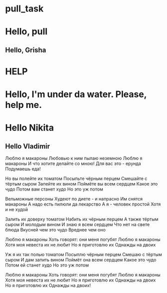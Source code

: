 # pull_task

# Hello, pull

## Hello, Grisha

# HELP

# Hello, I'm under da water. Please, help me.

# Hello Nikita

## Hello Vladimir

Люблю я макароны
Любовью к ним пылаю неземною
Люблю я макароны
И что хотите делайте со мною!
Для вас это - ерунда
Подумаешь еда!

Но вы полейте их томатом
Посыпьте чёрным перцем
Смешайте с тёртым сыром
Запейте их вином
Поймёте вы всем сердцем
Какое это чудо
Потом вам станет худо
Но это уж потом

Вельможные персоны
Худеют по диете - и напрасно
Им снятся макароны
А надо есть пилюли да лекарство
А я - человек простой
Хотя и не худой

Залить их доверху томатом
Набить их чёрным перцем
А также тёртым сыром
И молодым вином
И знаю я всем сердцем
Что нет на свете блюда
Вкусней чем это чудо
Вреднее чем оно

Люблю я макароны
Хоть говорят: они меня погубят
Люблю я макароны
Хотя моя невеста их не любит
Но я приготовлю их
Однажды на двоих

Уж я их так полью томатом
Посыплю чёрным перцем
Смешаю с тёртым сыром
И дам запить вином
Поймёт она всем сердцем
Какое это чудо
Потом ей станет худо
Но это уж потом

Люблю я макароны
Хоть говорят: они меня погубят
Люблю я макароны
Хотя моя невеста их не любит
Но я приготовлю их
Однажды на двоих
Но я приготовлю их
Однажды на двоих!
